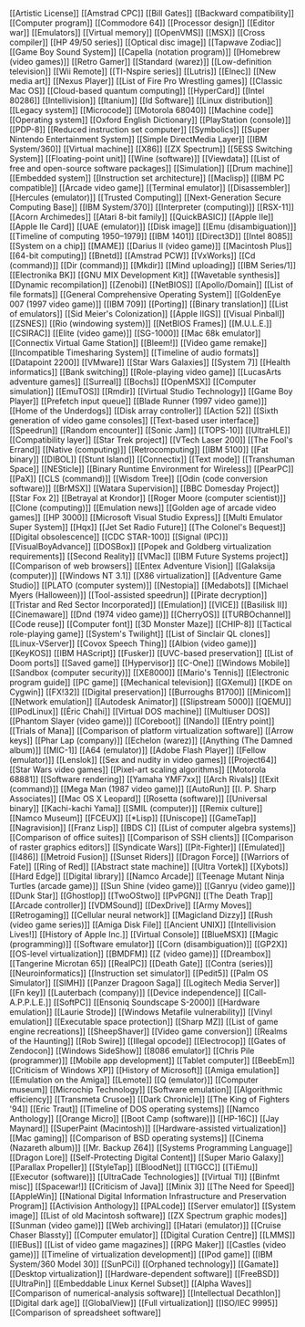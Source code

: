 [[Artistic License]]
[[Amstrad CPC]]
[[Bill Gates]]
[[Backward compatibility]]
[[Computer program]]
[[Commodore 64]]
[[Processor design]]
[[Editor war]]
[[Emulators]]
[[Virtual memory]]
[[OpenVMS]]
[[MSX]]
[[Cross compiler]]
[[HP 49/50 series]]
[[Optical disc image]]
[[Tapwave Zodiac]]
[[Game Boy Sound System]]
[[Capella (notation program)]]
[[Homebrew (video games)]]
[[Retro Gamer]]
[[Standard (warez)]]
[[Low-definition television]]
[[Wii Remote]]
[[TI-Nspire series]]
[[Lutris]]
[[Elnec]]
[[New media art]]
[[Nexus Player]]
[[List of Fire Pro Wrestling games]]
[[Classic Mac OS]]
[[Cloud-based quantum computing]]
[[HyperCard]]
[[Intel 80286]]
[[Intellivision]]
[[Itanium]]
[[Id Software]]
[[Linux distribution]]
[[Legacy system]]
[[Microcode]]
[[Motorola 68040]]
[[Machine code]]
[[Operating system]]
[[Oxford English Dictionary]]
[[PlayStation (console)]]
[[PDP-8]]
[[Reduced instruction set computer]]
[[Symbolics]]
[[Super Nintendo Entertainment System]]
[[Simple DirectMedia Layer]]
[[IBM System/360]]
[[Virtual machine]]
[[X86]]
[[ZX Spectrum]]
[[5ESS Switching System]]
[[Floating-point unit]]
[[Wine (software)]]
[[Viewdata]]
[[List of free and open-source software packages]]
[[Simulation]]
[[Drum machine]]
[[Embedded system]]
[[Instruction set architecture]]
[[Maclisp]]
[[IBM PC compatible]]
[[Arcade video game]]
[[Terminal emulator]]
[[Disassembler]]
[[Hercules (emulator)]]
[[Trusted Computing]]
[[Next-Generation Secure Computing Base]]
[[IBM System/370]]
[[Interpreter (computing)]]
[[RSX-11]]
[[Acorn Archimedes]]
[[Atari 8-bit family]]
[[QuickBASIC]]
[[Apple IIe]]
[[Apple IIe Card]]
[[UAE (emulator)]]
[[Disk image]]
[[Emu (disambiguation)]]
[[Timeline of computing 1950–1979]]
[[IBM 1401]]
[[Direct3D]]
[[Intel 8085]]
[[System on a chip]]
[[MAME]]
[[Darius II (video game)]]
[[Macintosh Plus]]
[[64-bit computing]]
[[Bnetd]]
[[Amstrad PCW]]
[[VxWorks]]
[[Cd (command)]]
[[Dir (command)]]
[[Mkdir]]
[[Mind uploading]]
[[IBM Series/1]]
[[Electronika BK]]
[[GNU MIX Development Kit]]
[[Wavetable synthesis]]
[[Dynamic recompilation]]
[[Zenobi]]
[[NetBIOS]]
[[Apollo/Domain]]
[[List of file formats]]
[[General Comprehensive Operating System]]
[[GoldenEye 007 (1997 video game)]]
[[IBM 709]]
[[Porting]]
[[Binary translation]]
[[List of emulators]]
[[Sid Meier's Colonization]]
[[Apple IIGS]]
[[Visual Pinball]]
[[ZSNES]]
[[Rio (windowing system)]]
[[NetBIOS Frames]]
[[M.U.L.E.]]
[[CSIRAC]]
[[Elite (video game)]]
[[SG-1000]]
[[Mac 68k emulator]]
[[Connectix Virtual Game Station]]
[[Bleem!]]
[[Video game remake]]
[[Incompatible Timesharing System]]
[[Timeline of audio formats]]
[[Datapoint 2200]]
[[VMware]]
[[Star Wars Galaxies]]
[[System 7]]
[[Health informatics]]
[[Bank switching]]
[[Role-playing video game]]
[[LucasArts adventure games]]
[[Surreal]]
[[Bochs]]
[[OpenMSX]]
[[Computer simulation]]
[[EmuTOS]]
[[Rmdir]]
[[Virtual Studio Technology]]
[[Game Boy Player]]
[[Prefetch input queue]]
[[Blade Runner (1997 video game)]]
[[Home of the Underdogs]]
[[Disk array controller]]
[[Action 52]]
[[Sixth generation of video game consoles]]
[[Text-based user interface]]
[[Speedrun]]
[[Random encounter]]
[[Sonic Jam]]
[[TOPS-10]]
[[UltraHLE]]
[[Compatibility layer]]
[[Star Trek project]]
[[VTech Laser 200]]
[[The Fool's Errand]]
[[Native (computing)]]
[[Retrocomputing]]
[[IBM 5100]]
[[Fat binary]]
[[DIBOL]]
[[Stunt Island]]
[[Connectix]]
[[Text mode]]
[[Transhuman Space]]
[[NESticle]]
[[Binary Runtime Environment for Wireless]]
[[PearPC]]
[[PaX]]
[[CLS (command)]]
[[Wisdom Tree]]
[[Odin (code conversion software)]]
[[BrMSX]]
[[Watara Supervision]]
[[BBC Domesday Project]]
[[Star Fox 2]]
[[Betrayal at Krondor]]
[[Roger Moore (computer scientist)]]
[[Clone (computing)]]
[[Emulation news]]
[[Golden age of arcade video games]]
[[HP 3000]]
[[Microsoft Visual Studio Express]]
[[Multi Emulator Super System]]
[[Hqx]]
[[Jet Set Radio Future]]
[[The Colonel's Bequest]]
[[Digital obsolescence]]
[[CDC STAR-100]]
[[Signal (IPC)]]
[[VisualBoyAdvance]]
[[DOSBox]]
[[Popek and Goldberg virtualization requirements]]
[[Second Reality]]
[[VMac]]
[[IBM Future Systems project]]
[[Comparison of web browsers]]
[[Entex Adventure Vision]]
[[Galaksija (computer)]]
[[Windows NT 3.1]]
[[X86 virtualization]]
[[Adventure Game Studio]]
[[PLATO (computer system)]]
[[Nestopia]]
[[Medabots]]
[[Michael Myers (Halloween)]]
[[Tool-assisted speedrun]]
[[Pirate decryption]]
[[Tristar and Red Sector Incorporated]]
[[Emulation]]
[[VICE]]
[[Basilisk II]]
[[Cinemaware]]
[[Dnd (1974 video game)]]
[[CherryOS]]
[[TURBOchannel]]
[[Code reuse]]
[[Computer font]]
[[3D Monster Maze]]
[[CHIP-8]]
[[Tactical role-playing game]]
[[System's Twilight]]
[[List of Sinclair QL clones]]
[[Linux-VServer]]
[[Covox Speech Thing]]
[[Albion (video game)]]
[[KeyKOS]]
[[IBM HAScript]]
[[Fusker]]
[[UVC-based preservation]]
[[List of Doom ports]]
[[Saved game]]
[[Hypervisor]]
[[C-One]]
[[Windows Mobile]]
[[Sandbox (computer security)]]
[[XE8000]]
[[Mario's Tennis]]
[[Electronic program guide]]
[[PC game]]
[[Mechanical television]]
[[GXemul]]
[[KDE on Cygwin]]
[[FX!32]]
[[Digital preservation]]
[[Burroughs B1700]]
[[Minicom]]
[[Network emulation]]
[[Autodesk Animator]]
[[Slipstream 5000]]
[[QEMU]]
[[IPodLinux]]
[[Éric Chahi]]
[[Virtual DOS machine]]
[[Multiuser DOS]]
[[Phantom Slayer (video game)]]
[[Coreboot]]
[[Nando]]
[[Entry point]]
[[Trials of Mana]]
[[Comparison of platform virtualization software]]
[[Arrow keys]]
[[Phar Lap (company)]]
[[Echelon (warez)]]
[[Anything (The Damned album)]]
[[MIC-1]]
[[A64 (emulator)]]
[[Adobe Flash Player]]
[[Fellow (emulator)]]
[[Lenslok]]
[[Sex and nudity in video games]]
[[Project64]]
[[Star Wars video games]]
[[Pixel-art scaling algorithms]]
[[Motorola 68881]]
[[Software rendering]]
[[Yamaha YMF7xx]]
[[Arch Rivals]]
[[Exit (command)]]
[[Mega Man (1987 video game)]]
[[AutoRun]]
[[I. P. Sharp Associates]]
[[Mac OS X Leopard]]
[[Rosetta (software)]]
[[Universal binary]]
[[Kachi-kachi Yama]]
[[SMIL (computer)]]
[[Remix culture]]
[[Namco Museum]]
[[FCEUX]]
[[*Lisp]]
[[Uniscope]]
[[GameTap]]
[[Nagravision]]
[[Franz Lisp]]
[[BDS C]]
[[List of computer algebra systems]]
[[Comparison of office suites]]
[[Comparison of SSH clients]]
[[Comparison of raster graphics editors]]
[[Syndicate Wars]]
[[Pit-Fighter]]
[[Emulated]]
[[I486]]
[[Metroid Fusion]]
[[Sunset Riders]]
[[Dragon Force]]
[[Warriors of Fate]]
[[Ring of Red]]
[[Abstract state machine]]
[[Ultra Vortek]]
[[Xybots]]
[[Hard Edge]]
[[Digital library]]
[[Namco Arcade]]
[[Teenage Mutant Ninja Turtles (arcade game)]]
[[Sun Shine (video game)]]
[[Ganryu (video game)]]
[[Dunk Star]]
[[Ghostlop]]
[[TwoOStwo]]
[[PvPGN]]
[[The Death Trap]]
[[Arcade controller]]
[[VDMSound]]
[[DexDrive]]
[[Army Moves]]
[[Retrogaming]]
[[Cellular neural network]]
[[Magicland Dizzy]]
[[Rush (video game series)]]
[[Amiga Disk File]]
[[Ancient UNIX]]
[[Intellivision Lives!]]
[[History of Apple Inc.]]
[[Virtual Console]]
[[BlueMSX]]
[[Magic (programming)]]
[[Software emulator]]
[[Corn (disambiguation)]]
[[GP2X]]
[[OS-level virtualization]]
[[BMDFM]]
[[Z (video game)]]
[[Dreambox]]
[[Tangerine Microtan 65]]
[[RealPC]]
[[Death Gate]]
[[Contra (series)]]
[[Neuroinformatics]]
[[Instruction set simulator]]
[[Pedit5]]
[[Palm OS Simulator]]
[[SIMH]]
[[Panzer Dragoon Saga]]
[[Logitech Media Server]]
[[Fn key]]
[[Lauterbach (company)]]
[[Device independence]]
[[Call-A.P.P.L.E.]]
[[SoftPC]]
[[Ensoniq Soundscape S-2000]]
[[Hardware emulation]]
[[Laurie Strode]]
[[Windows Metafile vulnerability]]
[[Vinyl emulation]]
[[Executable space protection]]
[[Sharp MZ]]
[[List of game engine recreations]]
[[SheepShaver]]
[[Video game conversion]]
[[Realms of the Haunting]]
[[Rob Swire]]
[[Illegal opcode]]
[[Electrocop]]
[[Gates of Zendocon]]
[[Windows SideShow]]
[[8086 emulator]]
[[Chris Pile (programmer)]]
[[Mobile app development]]
[[Tablet computer]]
[[BeebEm]]
[[Criticism of Windows XP]]
[[History of Microsoft]]
[[Amiga emulation]]
[[Emulation on the Amiga]]
[[Lemote]]
[[Q (emulator)]]
[[Computer museum]]
[[Microchip Technology]]
[[Software emulation]]
[[Algorithmic efficiency]]
[[Transmeta Crusoe]]
[[Dark Chronicle]]
[[The King of Fighters '94]]
[[Eric Traut]]
[[Timeline of DOS operating systems]]
[[Namco Anthology]]
[[Orange Micro]]
[[Boot Camp (software)]]
[[HP-16C]]
[[Jay Maynard]]
[[SuperPaint (Macintosh)]]
[[Hardware-assisted virtualization]]
[[Mac gaming]]
[[Comparison of BSD operating systems]]
[[Cinema (Nazareth album)]]
[[Mr. Backup Z64]]
[[Systems Programming Language]]
[[Dragon Lore]]
[[Self-Protecting Digital Content]]
[[Super Mario Galaxy]]
[[Parallax Propeller]]
[[StyleTap]]
[[BloodNet]]
[[TIGCC]]
[[TiEmu]]
[[Executor (software)]]
[[UltraCade Technologies]]
[[Virtual TI]]
[[Binfmt misc]]
[[Spacewar!]]
[[Criticism of Java]]
[[Minix 3]]
[[The Need for Speed]]
[[AppleWin]]
[[National Digital Information Infrastructure and Preservation Program]]
[[Activision Anthology]]
[[PALcode]]
[[Server emulator]]
[[System image]]
[[List of old Macintosh software]]
[[ZX Spectrum graphic modes]]
[[Sunman (video game)]]
[[Web archiving]]
[[Hatari (emulator)]]
[[Cruise Chaser Blassty]]
[[Computer emulator]]
[[Digital Curation Centre]]
[[LMMS]]
[[IEBus]]
[[List of video game magazines]]
[[RPG Maker]]
[[Castles (video game)]]
[[Timeline of virtualization development]]
[[IPod game]]
[[IBM System/360 Model 30]]
[[SunPCi]]
[[Orphaned technology]]
[[Gamate]]
[[Desktop virtualization]]
[[Hardware-dependent software]]
[[FreeBSD]]
[[UltraPin]]
[[Embeddable Linux Kernel Subset]]
[[Alpha Waves]]
[[Comparison of numerical-analysis software]]
[[Intellectual Decathlon]]
[[Digital dark age]]
[[GlobalView]]
[[Full virtualization]]
[[ISO/IEC 9995]]
[[Comparison of spreadsheet software]]
